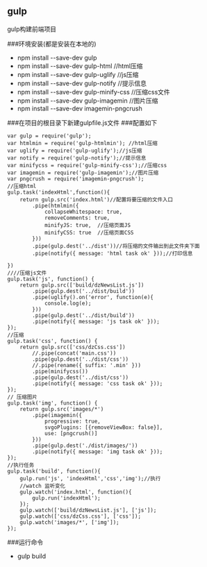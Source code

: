 ## gulp
gulp构建前端项目

###环境安装(都是安装在本地的)
* npm install --save-dev gulp  
* npm install --save-dev gulp-html           //html压缩
* npm install --save-dev gulp-uglify         //js压缩
* npm install --save-dev gulp-notify         //提示信息
* npm install --save-dev gulp-minify-css     //压缩css文件
* npm install --save-dev gulp-imagemin       //图片压缩
* npm install --save-dev imagemin-pngcrush

###在项目的根目录下新建gulpfile.js文件
###配置如下
```
var gulp = require('gulp');
var htmlmin = require('gulp-htmlmin'); //html压缩
var uglify = require('gulp-uglify');//js压缩
var notify = require('gulp-notify');//提示信息
var minifycss = require('gulp-minify-css');//压缩css
var imagemin = require('gulp-imagemin');//图片压缩
var pngcrush = require('imagemin-pngcrush');
//压缩html
gulp.task('indexHtml',function(){
    return gulp.src('index.html')//配置将要压缩的文件入口
        .pipe(htmlmin({
            collapseWhitespace: true,
            removeComments: true,
            minifyJS: true,  //压缩页面JS
            minifyCSS: true  //压缩页面CSS
        }))
        .pipe(gulp.dest('../dist'))//将压缩的文件输出到此文件夹下面
        .pipe(notify({ message: 'html task ok' }));//打印信息

})
////压缩js文件
gulp.task('js', function() {
    return gulp.src(['build/dzNewsList.js'])
        .pipe(gulp.dest('../dist/build'))
        .pipe(uglify().on('error', function(e){
            console.log(e);
        }))
        .pipe(gulp.dest('../dist/build'))
        .pipe(notify({ message: 'js task ok' }));
});
//压缩
gulp.task('css', function() {
    return gulp.src(['css/dzCss.css'])
        //.pipe(concat('main.css'))
        .pipe(gulp.dest('../dist/css'))
        //.pipe(rename({ suffix: '.min' }))
        .pipe(minifycss())
        .pipe(gulp.dest('../dist/css'))
        .pipe(notify({ message: 'css task ok' }));
});
// 压缩图片
gulp.task('img', function() {
    return gulp.src('images/*')
        .pipe(imagemin({
            progressive: true,
            svgoPlugins: [{removeViewBox: false}],
            use: [pngcrush()]
        }))
        .pipe(gulp.dest('./dist/images/'))
        .pipe(notify({ message: 'img task ok' }));
});
//执行任务
gulp.task('build', function(){
    gulp.run('js', 'indexHtml','css','img');//执行
    //watch 监听变化
    gulp.watch('index.html', function(){
        gulp.run('indexHtml');
    });
    gulp.watch(['build/dzNewsList.js'], ['js']);
    gulp.watch(['css/dzCss.css'], ['css']);
    gulp.watch('images/*', ['img']);
});
```
###运行命令
* gulp build


